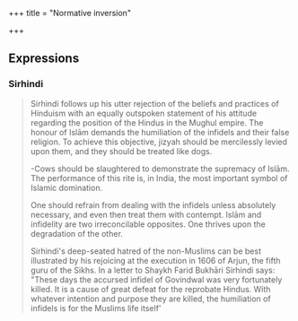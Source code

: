 +++
title = "Normative inversion"

+++

## Expressions
### Sirhindi
> Sirhindi follows up his utter rejection of the beliefs and practices of Hinduism with an equally outspoken statement of his attitude regarding the position of the Hindus in the Mughul empire. The honour of Islām demands the humiliation of the infidels and their false religion. To achieve this objective, jizyah should be mercilessly levied upon them, and they should be treated like dogs. 
> 
> -Cows should be slaughtered to demonstrate the supremacy of Islām. The performance of this rite is, in India, the most important symbol of Islamic domination. 
> 
> One should refrain from dealing with the infidels unless absolutely necessary, and even then treat them with contempt. Islām and infidelity are two irreconcilable opposites. One thrives upon the degradation of the other.
> 
> Sirhindi's deep-seated hatred of the non-Muslims can be best illustrated by his rejoicing at the execution in 1606 of Arjun, the fifth guru of the Sikhs. In a letter to Shaykh Farid Bukhāri Sirhindi says: "These days the accursed infidel of Govindwal was very fortunately killed. It is a cause of great defeat for the reprobate Hindus. With whatever intention and purpose they are killed, the humiliation of infidels is for the Muslims life itself' 
